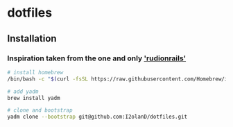 # dotfiles
## Installation


### Inspiration taken from the one and only ['rudionrails'](https://github.com/rudionrails/dotfiles)

```sh
# install homebrew
/bin/bash -c "$(curl -fsSL https://raw.githubusercontent.com/Homebrew/install/HEAD/install.sh)"

# add yadm
brew install yadm

# clone and bootstrap
yadm clone --bootstrap git@github.com:I2olanD/dotfiles.git
```
